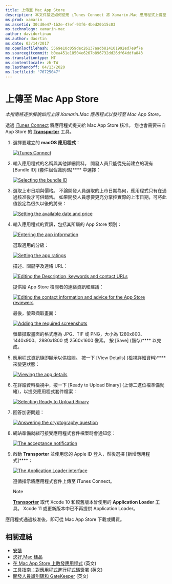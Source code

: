 ```yaml
---
title: 上傳至 Mac App Store
description: 本文件描述如何使用 iTunes Connect 將 Xamarin.Mac 應用程式上傳至 Mac App Store。 並討論 iTunes Connect 完成程序所需的資訊。
ms.prod: xamarin
ms.assetid: 30cd0e47-1b2e-47ef-93f6-4bed20b15c03
ms.technology: xamarin-mac
author: davidortinau
ms.author: daortin
ms.date: 03/14/2017
ms.openlocfilehash: 5569e10c059dec26137aadb814101992ed7e9f7e
ms.sourcegitcommit: b0ea451e18504e6267b896732dd26df64ddfa843
ms.translationtype: MT
ms.contentlocale: zh-TW
ms.lasthandoff: 04/13/2020
ms.locfileid: "76725047"
---
```

# <a name="upload-to-mac-app-store"></a>上傳至 Mac App Store

_本指南將逐步解說如何上傳 Xamarin.Mac 應用程式以發行至 Mac App Store。_

透過 [iTunes Connect](https://itunesconnect.apple.com/) 將應用程式提交給 Mac App Store 核准。 您也會需要來自 App Store 的 [**Transporter**](https://apps.apple.com/us/app/transporter/id1450874784?mt=12) 工具。

1. 選擇要建立的 **macOS 應用程式**：

    [![](uploading-images/image65.png "iTunes Connect")](uploading-images/image65.png#lightbox)

2. 輸入應用程式的名稱與其他詳細資料。 開發人員只能從先前建立的現有 [Bundle ID] \(套件組合識別碼\)**** 中選擇：

    [![](uploading-images/image66.png "Selecting the bundle ID")](uploading-images/image66.png#lightbox)

3. 選取上市日期與價格。 不論開發人員選取的上市日期為何，應用程式只有在通過核准後才可供銷售。 如果開發人員想要更充分掌控實際的上市日期，可將此值設定為很久以後的將來：

    [![](uploading-images/image67.png "Setting the available date and price")](uploading-images/image67.png#lightbox)

4. 輸入應用程式的資訊，包括其所屬的 App Store 類別：

    [![](uploading-images/image68.png "Entering the app information")](uploading-images/image68.png#lightbox)

    選取適用的分級：

    [![](uploading-images/image69.png "Setting the app ratings")](uploading-images/image69.png#lightbox)

    描述、關鍵字及連絡 URL：

    [![](uploading-images/image70.png "Editing the Description, keywords and contact URLs")](uploading-images/image70.png#lightbox)

    提供給 App Store 檢閱者的連絡資訊和建議：

    [![](uploading-images/image71.png "Editing the contact information and advice for the App Store reviewers")](uploading-images/image71.png#lightbox)

    最後，螢幕擷取畫面：

    [![](uploading-images/image72.png "Adding the required screenshots")](uploading-images/image72.png#lightbox)

    螢幕擷取畫面的格式應為 JPG、TIF 或 PNG，大小為 1280x800、1440x900、2880x1800 或 2560x1600 像素。 按 [Save] \(儲存\)**** 以完成。

5. 應用程式資訊隨即顯示以供檢閱。 按一下 [View Details] \(檢視詳細資料\)**** 來變更狀態：

    [![](uploading-images/image73.png "Viewing the app details")](uploading-images/image73.png#lightbox)

6. 在詳細資料檢視中，按一下 [Ready to Upload Binary] \(上傳二進位檔準備就緒\)，以提交應用程式套件檔案：

    [![](uploading-images/image74.png "Selecting Ready to Upload Binary")](uploading-images/image74.png#lightbox)

7. 回答加密問題：

    [![](uploading-images/image75.png "Answering the cryptography question")](uploading-images/image75.png#lightbox)

8. 網站準備就緒可接受應用程式套件檔案時會通知您：

    [![](uploading-images/image76.png "The acceptance notification")](uploading-images/image76.png#lightbox)

9. 啟動 **Transporter** 並使用您的 Apple ID 登入，然後選擇 [新增應用程式]****：

    [![](uploading-images/transporter01-sml.png "The Application Loader interface")](uploading-images/transporter01.png#lightbox)

    遵循指示將應用程式套件上傳至 iTunes Connect。

    > [!NOTE]
    > [**Transporter**](https://apps.apple.com/us/app/transporter/id1450874784?mt=12) 取代 Xcode 10 和較舊版本曾使用的 **Application Loader** 工具。
    > Xcode 11 或更新版本中已不再提供 Application Loader。

應用程式通過核准後，即可從 Mac App Store 下載或購買。

## <a name="related-links"></a>相關連結

- [安裝](~//mac/get-started/installation.md)
- [您好,Mac 樣品](~/mac/get-started/hello-mac.md)
- [在 Mac App Store 上散發應用程式](https://developer.apple.com/devcenter/mac/checklist/) \(英文\)
- [工具指南：對應用程式進行程式碼簽署](https://developer.apple.com/library/mac/#documentation/ToolsLanguages/Conceptual/OSXWorkflowGuide/CodeSigning/CodeSigning.html) \(英文\)
- [開發人員識別碼和 GateKeeper](https://developer.apple.com/developer-id/) \(英文\)
